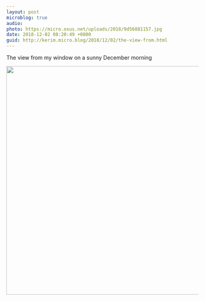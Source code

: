 ```yaml
---
layout: post
microblog: true
audio: 
photo: https://micro.oxus.net/uploads/2018/9d56881157.jpg
date: 2018-12-02 08:20:49 +0800
guid: http://kerim.micro.blog/2018/12/02/the-view-from.html
---
```

The view from my window on a sunny December morning

<img src="https://micro.oxus.net/uploads/2018/9d56881157.jpg" width="600" height="600" />
